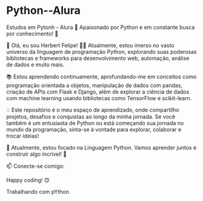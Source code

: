 # Python--Alura
Estudos em Pytonh - Alura
🐍 Apaixonado por Python e em constante busca por conhecimento! 🚀

👋 Olá, eu sou Herbert Felipe! 👨‍💻 Atualmente, estou imerso no vasto universo da linguagem de programação Python, explorando suas poderosas bibliotecas e frameworks para desenvolvimento web, automação, análise de dados e muito mais.

📚 Estou aprendendo continuamente, aprofundando-me em conceitos como programação orientada a objetos, manipulação de dados com pandas, criação de APIs com Flask e Django, além de explorar a ciência de dados com machine learning usando bibliotecas como TensorFlow e scikit-learn.

💡 Este repositório é o meu espaço de aprendizado, onde compartilho projetos, desafios e conquistas ao longo da minha jornada. Se você também é um entusiasta de Python ou está começando sua jornada no mundo da programação, sinta-se à vontade para explorar, colaborar e trocar ideias!

🚧 Atualmente, estou focado na Linguagem Python. Vamos aprender juntos e construir algo incrível! 🚀

📫 Conecte-se comigo:


Happy coding! 😊

Trabalhando com pYthon
